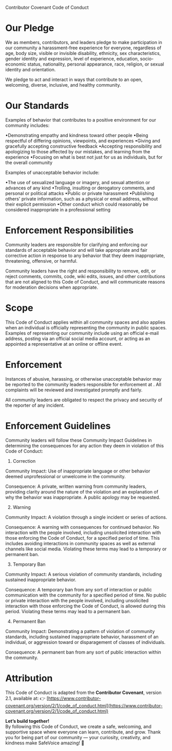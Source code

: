 Contributor Covenant Code of Conduct

# Our Pledge

We as members, contributors, and leaders pledge to make participation in our community a harassment-free experience for everyone, regardless of age, body size, visible or invisible disability, ethnicity, sex characteristics, gender identity and expression, level of experience, education, socio-economic status, nationality, personal appearance, race, religion, or sexual identity and orientation.

We pledge to act and interact in ways that contribute to an open, welcoming, diverse, inclusive, and healthy community.

# Our Standards

Examples of behavior that contributes to a positive environment for our community includes:

•Demonstrating empathy and kindness toward other people
•Being respectful of differing opinions, viewpoints, and experiences
•Giving and gracefully accepting constructive feedback
•Accepting responsibility and apologizing to those affected by our mistakes, and learning from the experience
•Focusing on what is best not just for us as individuals, but for the overall community

Examples of unacceptable behavior include:

•The use of sexualized language or imagery, and sexual attention or advances of any kind
•Trolling, insulting or derogatory comments, and personal or political attacks
•Public or private harassment
•Publishing others' private information, such as a physical or email address, without their explicit permission
•Other conduct which could reasonably be considered inappropriate in a professional setting

# Enforcement Responsibilities

Community leaders are responsible for clarifying and enforcing our standards of acceptable behavior and will take appropriate and fair corrective action in response to any behavior that they deem inappropriate, threatening, offensive, or harmful.

Community leaders have the right and responsibility to remove, edit, or reject comments, commits, code, wiki edits, issues, and other contributions that are not aligned to this Code of Conduct, and will communicate reasons for moderation decisions when appropriate.

# Scope

This Code of Conduct applies within all community spaces and also applies when an individual is officially representing the community in public spaces. Examples of representing our community include using an official e-mail address, posting via an official social media account, or acting as an appointed a representative at an online or offline event.

# Enforcement

Instances of abusive, harassing, or otherwise unacceptable behavior may be reported to the community leaders responsible for enforcement at . All complaints will be reviewed and investigated promptly and fairly.

All community leaders are obligated to respect the privacy and security of the reporter of any incident.

# Enforcement Guidelines

Community leaders will follow these Community Impact Guidelines in determining the consequences for any action they deem in violation of this Code of Conduct:

1. Correction

Community Impact: Use of inappropriate language or other behavior deemed unprofessional or unwelcome in the community.

Consequence: A private, written warning from community leaders, providing clarity around the nature of the violation and an explanation of why the behavior was inappropriate. A public apology may be requested.

2. Warning

Community Impact: A violation through a single incident or series of actions.

Consequence: A warning with consequences for continued behavior. No interaction with the people involved, including unsolicited interaction with those enforcing the Code of Conduct, for a specified period of time. This includes avoiding interactions in community spaces as well as external channels like social media. Violating these terms may lead to a temporary or permanent ban.

3. Temporary Ban

Community Impact: A serious violation of community standards, including sustained inappropriate behavior.

Consequence: A temporary ban from any sort of interaction or public communication with the community for a specified period of time. No public or private interaction with the people involved, including unsolicited interaction with those enforcing the Code of Conduct, is allowed during this period. Violating these terms may lead to a permanent ban.

4. Permanent Ban

Community Impact: Demonstrating a pattern of violation of community standards, including sustained inappropriate behavior, harassment of an individual, or aggression toward or disparagement of classes of individuals.

Consequence: A permanent ban from any sort of public interaction within the community.

# Attribution

This Code of Conduct is adapted from the **Contributor Covenant**, version 2.1, available at:
👉 [https://www.contributor-covenant.org/version/2/1/code_of_conduct.html](https://www.contributor-covenant.org/version/2/1/code_of_conduct.html)


**Let’s build together!**  
By following this Code of Conduct, we create a safe, welcoming, and supportive space where everyone can learn, contribute, and grow. Thank you for being part of our community — your curiosity, creativity, and kindness make SafeVoice amazing! 💙

